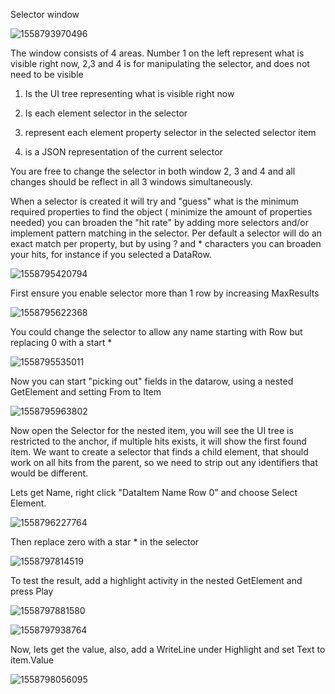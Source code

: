 Selector window

![1558793970496](../img/1558793970496.png)

The window consists of 4 areas. Number 1 on the left represent what is visible right now, 2,3 and 4 is for manipulating the selector, and does not need to be visible

1) Is the UI tree representing what is visible right now

2) Is each element selector in the selector

3) represent each element property selector in the selected selector item

4) is a JSON representation of the current selector

You are free to change the selector in both window 2, 3 and 4 and all changes should be reflect in all 3 windows simultaneously. 

When a selector is created it will try and "guess" what is the minimum required properties to find the object ( minimize the amount of properties needed) you can broaden the "hit rate" by adding more selectors and/or implement pattern matching in the selector. Per default a selector will do an exact match per property, but by using ? and * characters you can broaden your hits, for instance if you selected a DataRow.

![1558795420794](../img/1558795420794.png)

First ensure you enable selector more than 1 row by increasing MaxResults

![1558795622368](../img/1558795622368.png)

You could change the selector to allow any name starting with Row but replacing 0 with a start *

![1558795535011](../img/1558795535011.png)





Now you can start "picking out" fields in the datarow, using a nested GetElement and setting From to Item

![1558795963802](../img/1558795963802.png)

Now open the Selector for the nested item, you will see the UI tree is restricted to the anchor, if multiple hits exists, it will show the first found item.
We want to create a selector that finds a child element, that should work on all hits from the parent, so we need to strip out any identifiers that would be different.

Lets get Name, right click "DataItem Name Row 0" and choose Select Element.

![1558796227764](../img/1558796227764.png)

Then replace zero with a star * in the selector 

![1558797814519](../img/1558797814519.png)

To test the result, add a highlight activity in the nested GetElement and press Play

![1558797881580](../img/1558797881580.png)

![1558797938764](../img/1558797938764.png)

Now, lets get the value, also, add a WriteLine under Highlight and set Text to item.Value

![1558798056095](../img/1558798056095.png)

